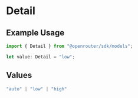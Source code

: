 # Detail

## Example Usage

```typescript
import { Detail } from "@openrouter/sdk/models";

let value: Detail = "low";
```

## Values

```typescript
"auto" | "low" | "high"
```